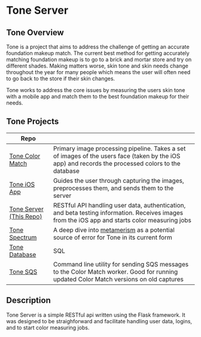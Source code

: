 # Tone Server

## Tone Overview
Tone is a project that aims to address the challenge of getting an accurate foundation makeup match. The current best method for getting accurately matching foundation makeup is to go to a brick and mortar store and try on different shades. Making matters worse, skin tone and skin needs change throughout the year for many people which means the user will often need to go back to the store if their skin changes. 

Tone works to address the core issues by measuring the users skin tone with a mobile app and match them to the best foundation makeup for their needs.

## Tone Projects
|Repo | |
|---|---|
| [Tone Color Match](https://github.com/dmacewen/tone_colorMatch) | Primary image processing pipeline. Takes a set of images of the users face (taken by the iOS app) and records the processed colors to the database |
| [Tone iOS App](https://github.com/dmacewen/tone_ios) | Guides the user through capturing the images, preprocesses them, and sends them to the server |
| [Tone Server (This Repo)](https://github.com/dmacewen/tone_server) | RESTful API handling user data, authentication, and beta testing information. Receives images from the iOS app and starts color measuring jobs |
| [Tone Spectrum](https://github.com/dmacewen/tone_spectrum) | A deep dive into [metamerism](https://en.wikipedia.org/wiki/Metamerism_(color)) as a potential source of error for Tone in its current form |
| [Tone Database](https://github.com/dmacewen/tone_database) | SQL |
| [Tone SQS](https://github.com/dmacewen/tone_sqs) | Command line utility for sending SQS messages to the Color Match worker. Good for running updated Color Match versions on old captures |

## Description

Tone Server is a simple RESTful api written using the Flask framework. It was designed to be straighforward and facilitate handling user data, logins, and to start color measuring jobs.
